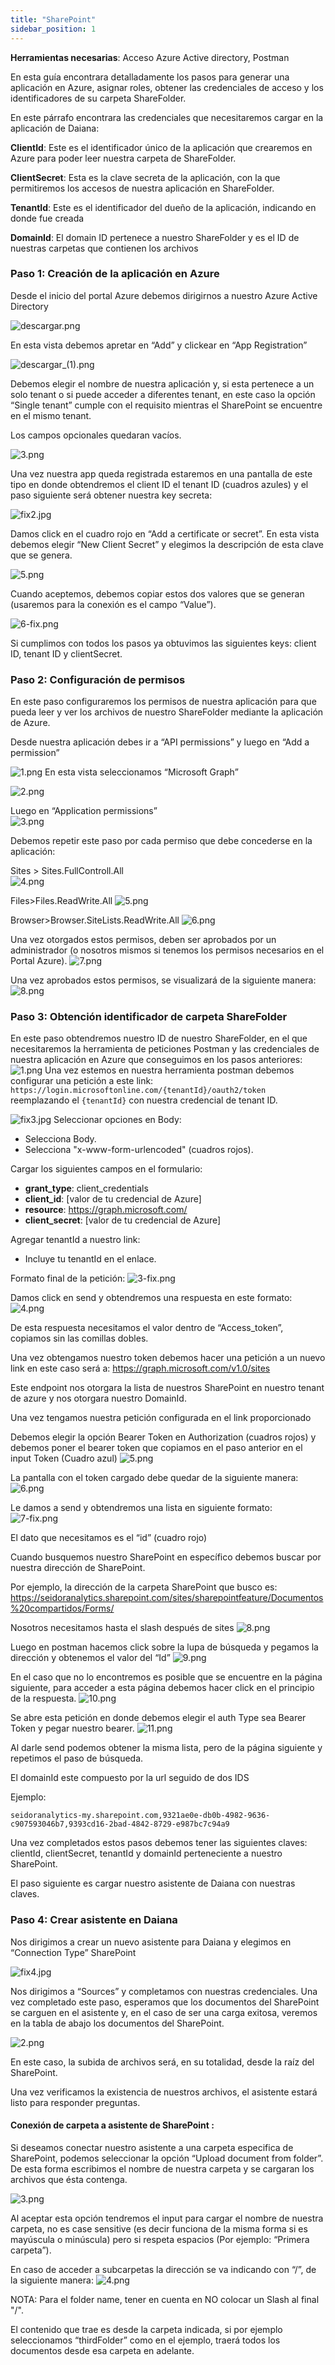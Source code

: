 ```yaml
---
title: "SharePoint"
sidebar_position: 1
---
```


**Herramientas necesarias**: Acceso Azure Active directory, Postman 

En esta guía encontrara detalladamente los pasos para generar una aplicación en Azure, asignar roles, obtener las credenciales de acceso y los identificadores de su carpeta ShareFolder. 

En este párrafo encontrara las credenciales que necesitaremos cargar en la aplicación de Daiana: 

**ClientId**: Este es el identificador único de la aplicación que crearemos en Azure para poder leer nuestra carpeta de ShareFolder. 

**ClientSecret**: Esta es la clave secreta de la aplicación, con la que permitiremos los accesos de nuestra aplicación en ShareFolder. 

**TenantId**: Este es el identificador del dueño de la aplicación, indicando en donde fue creada  

**DomainId**: El domain ID pertenece a nuestro ShareFolder y es el ID de nuestras carpetas que contienen los archivos  

### Paso 1: Creación de la aplicación en Azure  
Desde el inicio del portal Azure debemos dirigirnos a nuestro Azure Active Directory  

![descargar.png](../img/screenshots/sharepoint/descargar.png)

En esta vista debemos apretar en “Add” y clickear en “App Registration” 
 
![descargar_(1).png](../img/screenshots/sharepoint/descargar_(1).png)
 
Debemos elegir el nombre de nuestra aplicación y, si esta pertenece a un solo tenant o si puede acceder a diferentes tenant, en este caso la opción “Single tenant” cumple con el requisito mientras el SharePoint se encuentre en el mismo tenant. 

Los campos opcionales quedaran vacíos. 

![3.png](../img/screenshots/sharepoint/3.png)

Una vez nuestra app queda registrada estaremos en una pantalla de este tipo en donde obtendremos el  client ID el tenant ID (cuadros azules) y el paso siguiente será obtener nuestra key secreta: 


![fix2.jpg](../img/screenshots/sharepoint/7.png)

Damos click en el cuadro rojo en “Add a certificate or secret”. En esta vista debemos elegir “New Client Secret” y elegimos la descripción de esta clave que se genera. 

![5.png](../img/screenshots/sharepoint/5.png)

Cuando aceptemos, debemos copiar estos dos valores que se generan (usaremos para la conexión es el campo “Value”).  

![6-fix.png](../img/screenshots/sharepoint/6-fix.png)

Si cumplimos con todos los pasos ya obtuvimos las siguientes keys: client ID, tenant ID y clientSecret. 


### Paso 2: Configuración de permisos  
En este paso configuraremos los permisos de nuestra aplicación para que pueda leer y ver los archivos de nuestro ShareFolder mediante la aplicación de Azure.  

Desde nuestra aplicación debes ir a “API permissions” y luego en “Add a permission” 

![1.png](../img/screenshots/sharepoint/paso2/1.png)
En esta vista seleccionamos “Microsoft Graph”  

![2.png](../img/screenshots/sharepoint/paso2/2.png)

Luego en “Application permissions”  
![3.png](../img/screenshots/sharepoint/paso2/3.png)

Debemos repetir este paso por cada permiso que debe concederse en la aplicación:  

Sites > Sites.FullControll.All  
![4.png](../img/screenshots/sharepoint/paso2/4.png)

Files>Files.ReadWrite.All 
![5.png](../img/screenshots/sharepoint/paso2/5.png)

Browser>Browser.SiteLists.ReadWrite.All
![6.png](../img/screenshots/sharepoint/paso2/6.png)

Una vez otorgados estos permisos, deben ser aprobados por un administrador (o nosotros mismos si tenemos los permisos necesarios en el Portal Azure). 
![7.png](../img/screenshots/sharepoint/paso2/7.png)

Una vez aprobados estos permisos, se visualizará de la siguiente manera:  
![8.png](../img/screenshots/sharepoint/paso2/8.png)


### Paso 3: Obtención identificador de carpeta ShareFolder 
En este paso obtendremos nuestro ID de nuestro ShareFolder, en el que necesitaremos la herramienta de peticiones Postman  y las credenciales de nuestra aplicación en Azure que conseguimos en los pasos anteriores:  
![1.png](../img/screenshots/sharepoint/paso3/1.png)
Una vez estemos en nuestra herramienta postman debemos configurar una petición a este link: ``https://login.microsoftonline.com/{tenantId}/oauth2/token`` reemplazando el ``{tenantId}`` con nuestra credencial de tenant ID. 

![fix3.jpg](../img/screenshots/sharepoint/paso3/fix3.jpg)
Seleccionar opciones en Body: 
- Selecciona Body. 
- Selecciona "x-www-form-urlencoded" (cuadros rojos). 

Cargar los siguientes campos en el formulario: 
- **grant_type**: client_credentials 
- **client_id**: [valor de tu credencial de Azure] 
- **resource**: https://graph.microsoft.com/ 
- **client_secret**: [valor de tu credencial de Azure] 

Agregar tenantId a nuestro link: 
- Incluye tu tenantId en el enlace. 

Formato final de la petición: 
![3-fix.png](../img/screenshots/sharepoint/paso3/3-fix.png)

Damos click en send y obtendremos una respuesta en este formato: 
![4.png](../img/screenshots/sharepoint/paso3/4.png)

De esta respuesta necesitamos el valor dentro de “Access_token”, copiamos sin las comillas dobles. 

Una vez obtengamos nuestro token debemos hacer una petición a un nuevo link en este caso será a: https://graph.microsoft.com/v1.0/sites  

Este endpoint nos otorgara la lista de nuestros SharePoint en nuestro tenant de azure y nos otorgara nuestro DomainId. 

Una vez tengamos nuestra petición configurada en el link proporcionado 

Debemos elegir la opción Bearer Token en Authorization (cuadros rojos) y debemos poner el bearer token que copiamos en el paso anterior en  el input Token (Cuadro azul) 
![5.png](../img/screenshots/sharepoint/paso3/5.png)

La pantalla con el token cargado debe quedar de la siguiente manera: 
![6.png](../img/screenshots/sharepoint/paso3/6.png)

Le damos a send y obtendremos una lista en siguiente formato:  
![7-fix.png](../img/screenshots/sharepoint/paso3/7-fix.png)

El dato que necesitamos es el “id” (cuadro rojo) 

Cuando busquemos nuestro SharePoint en específico debemos buscar por nuestra dirección de SharePoint. 

Por ejemplo, la dirección de la carpeta SharePoint que busco es: https://seidoranalytics.sharepoint.com/sites/sharepointfeature/Documentos%20compartidos/Forms/ 

Nosotros necesitamos hasta el slash después de sites 
![8.png](../img/screenshots/sharepoint/paso3/8.png)

Luego en postman hacemos click sobre la lupa de búsqueda y pegamos la dirección y obtenemos el valor del “Id” 
![9.png](../img/screenshots/sharepoint/paso3/9.png)

En el caso que no lo encontremos es posible que se encuentre en la página siguiente, para acceder a esta página debemos hacer click en el principio de la respuesta. 
![10.png](../img/screenshots/sharepoint/paso3/10.png)

Se abre esta petición en donde debemos elegir el auth Type sea Bearer Token y pegar nuestro bearer. 
![11.png](../img/screenshots/sharepoint/paso3/11.png)

Al darle send podemos obtener la misma lista, pero de la página siguiente y repetimos el paso de búsqueda. 

El domainId este compuesto por la url seguido de dos IDS 

Ejemplo:  

`seidoranalytics-my.sharepoint.com,9321ae0e-db0b-4982-9636-c907593046b7,9393cd16-2bad-4842-8729-e987bc7c94a9 `

Una vez completados estos pasos debemos tener las siguientes claves: clientId, clientSecret, tenantId y domainId perteneciente a nuestro SharePoint. 

El paso siguiente es cargar nuestro asistente de Daiana con nuestras claves. 

### Paso 4: Crear asistente en Daiana 

Nos dirigimos a crear un nuevo asistente para Daiana y elegimos en “Connection Type” SharePoint  


![fix4.jpg](../img/screenshots/sharepoint/paso4/fix4.jpg)

Nos dirigimos a “Sources” y completamos con nuestras credenciales. Una vez completado este paso, esperamos que los documentos del SharePoint se carguen en el asistente y, en el caso de ser una carga exitosa, veremos en la tabla de abajo los documentos del SharePoint.  

![2.png](../img/screenshots/sharepoint/paso4/2.png)

En este caso, la subida de archivos será, en su totalidad, desde la raíz del SharePoint. 

Una vez verificamos la existencia de nuestros archivos, el asistente estará listo para responder preguntas.  

#### Conexión de carpeta a asistente de SharePoint :  
Si deseamos conectar nuestro asistente a una carpeta especifica de SharePoint, podemos seleccionar la opción “Upload document from folder”. De esta forma escribimos el nombre de nuestra carpeta y se cargaran los archivos que ésta contenga. 

![3.png](../img/screenshots/sharepoint/paso4/3.png)

Al aceptar esta opción tendremos el input para cargar el nombre de nuestra carpeta, no es case sensitive (es decir funciona de la misma forma si es mayúscula o minúscula) pero si respeta espacios (Por ejemplo: “Primera carpeta”). 

En caso de acceder a subcarpetas la dirección se va indicando con “/”, de la siguiente manera: 
![4.png](../img/screenshots/sharepoint/paso4/4.png)

NOTA: Para el folder name, tener en cuenta en NO colocar un Slash al final "/". 

 El contenido que trae es desde la carpeta indicada, si por ejemplo seleccionamos “thirdFolder” como en el ejemplo, traerá todos los documentos desde esa carpeta en adelante. 



